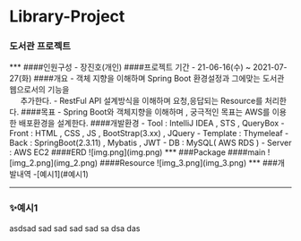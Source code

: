 
# Library-Project
<h3>도서관 프로젝트</h3>
***
####인원구성
- 장진호(개인)
####프로젝트 기간
- 21-06-16(수)  ~  2021-07-27(화)
####개요
- 객체 지향을 이해하며 Spring Boot 환경설정과 그에맞는 도서관 웹으로서의 기능을<br>
&nbsp;&nbsp;&nbsp;&nbsp; 추가한다.</li>
- RestFul API 설계방식을 이해하며 요청,응답되는 Resource를 처리한다.
####목표
- Spring Boot와 객체지향을 이해하며 ,
궁극적인 목표는 AWS를 이용한 배포환경을 설계한다.
####개발환경
- Tool : IntelliJ IDEA , STS , QueryBox
- Front : HTML , CSS , JS , BootStrap(3.xx) , JQuery
- Template : Thymeleaf
- Back : SpringBoot(2.3.11) , Mybatis , JWT 
- DB : MySQL( AWS RDS )
- Server : AWS EC2
####ERD
![img.png](img.png)
***
###Package
####main
![img_2.png](img_2.png)
####Resource
![img_3.png](img_3.png)
***
###개발내역
-[예시1](#예시1) 

***
### ✨예시1
asdsad
sad
sad
sad
sad
sa
dsa
das





